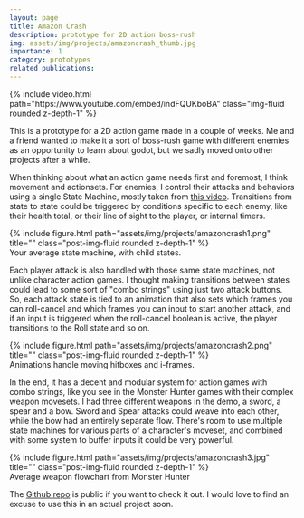 ```yaml
---
layout: page
title: Amazon Crash
description: prototype for 2D action boss-rush
img: assets/img/projects/amazoncrash_thumb.jpg
importance: 1
category: prototypes
related_publications: 
---
```



<div class="col-sm mb-3 mt-md-0 text-center embed-responsive embed-responsive-16by9">
    {% include video.html path="https://www.youtube.com/embed/indFQUKboBA" class="img-fluid rounded  z-depth-1" %}
</div>

This is a prototype for a 2D action game made in a couple of weeks. Me and a friend wanted to make it a sort of boss-rush game with different enemies as an opportunity to learn about godot, but we sadly moved onto other projects after a while. 

When thinking about what an action game needs first and foremost, I think movement and actionsets. For enemies, I control their attacks and behaviors using a single State Machine, mostly taken from <a href="https://www.youtube.com/watch?v=DPxIMVC0oZA">this video</a>. Transitions from state to state could be triggered by conditions specific to each enemy, like their health total, or their line of sight to the player, or internal timers. 

<div class="text-center">
    {% include figure.html path="assets/img/projects/amazoncrash1.png" title="" class="post-img-fluid rounded z-depth-1" %}
</div>
<div class="caption">Your average state machine, with child states.</div>

Each player attack is also handled with those same state machines, not unlike character action games. I thought making transitions between states could lead to some sort of "combo strings" using just two attack buttons. So, each attack state is tied to an animation that also sets which frames you can roll-cancel and which frames you can input to start another attack, and if an input is triggered when the roll-cancel boolean is active, the player transitions to the Roll state and so on.

<div class="text-center">
    {% include figure.html path="assets/img/projects/amazoncrash2.png" title="" class="post-img-fluid rounded z-depth-1" %}
</div>

<div class="caption">Animations handle moving hitboxes and i-frames.</div>

In the end, it has a decent and modular system for action games with combo strings, like you see in the Monster Hunter games with their complex weapon movesets. I had three different weapons in the demo, a sword, a spear and a bow. Sword and Spear attacks could weave into each other, while the bow had an entirely separate flow. There's room to use multiple state machines for various parts of a character's moveset, and combined with some system to buffer inputs it could be very powerful. 

<div class="text-center">
    {% include figure.html path="assets/img/projects/amazoncrash3.jpg" title="" class="post-img-fluid rounded z-depth-1" %}
</div>

<div class="caption">Average weapon flowchart from Monster Hunter</div>

The <a href="https://github.com/NatePlays95/Amazon-Crash">Github repo</a> is public if you want to check it out. I would love to find an excuse to use this in an actual project soon.